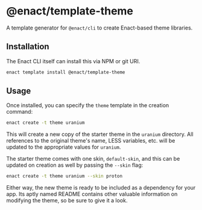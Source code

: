 # @enact/template-theme

A template generator for `@enact/cli` to create Enact-based theme libraries.

## Installation

The Enact CLI itself can install this via NPM or git URI.
```bash
enact template install @enact/template-theme
```

## Usage

Once installed, you can specify the `theme` template in the creation command:
```bash
enact create -t theme uranium
```
This will create a new copy of the starter theme in the `uranium` directory.  All references to the original theme's name, LESS variables, etc. will be updated to the appropriate values for `uranium`.

The starter theme comes with one skin, `default-skin`, and this can be updated on creation as well by passing the `--skin` flag:
```bash
enact create -t theme uranium --skin proton
```

Either way, the new theme is ready to be included as a dependency for your app.  Its aptly named README contains other valuable information on modifying the theme, so be sure to give it a look.

